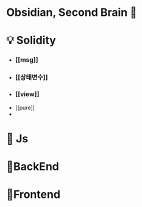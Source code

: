 # Obsidian, Second Brain 🧠

# 💡 Solidity 
* ### [[msg]]
* ### [[상태변수]]
* ### [[view]]
* [[pure]]
* 

# 📜 Js

# 📒BackEnd

# 📖Frontend




